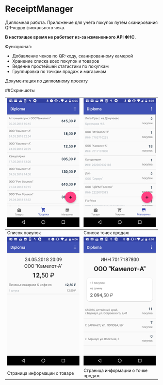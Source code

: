 
# ReceiptManager

Дипломная работа. Приложение для учёта покупок путём сканирования QR-кодов фискального чека. 

**В настоящее время не работает из-за измененного API ФНС.** 

Функционал:
- Добавление чеков по QR-коду, сканированному камерой
- Хранение списка всех покупок и товаров
- Ведение простейшей статистики по покупкам
- Группировка по точкам продаж и магазинам

[Документация по дипломному проекту](https://github.com/Tumist76/ReceiptManager/blob/master/Description/Diploma.docx?raw=true)

##Скриншоты

| <img src="/Description/1.png" width="350px"></img> | <img src="/Description/3.png" width="350px"></img> |
|---------------------------------------------------|---------------------------------------------------|
|                   Список покупок                  |                Список точек продаж                |
| <img src="/Description/5.png" width="350px"></img> | <img src="/Description/7.png" width="350px"></img> |
| Страница информации о товаре                      | Страница информации о точке продаж                |